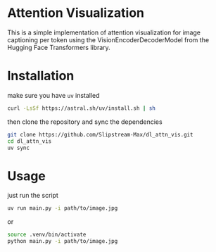 # Attention Visualization

This is a simple implementation of attention visualization for image captioning per token using the VisionEncoderDecoderModel from the Hugging Face Transformers library.

# Installation

make sure you have `uv` installed
```bash
curl -LsSf https://astral.sh/uv/install.sh | sh
```

then clone the repository and sync the dependencies
```bash
git clone https://github.com/Slipstream-Max/dl_attn_vis.git
cd dl_attn_vis
uv sync
```

# Usage
just run the script
```bash
uv run main.py -i path/to/image.jpg
```
or
```bash
source .venv/bin/activate
python main.py -i path/to/image.jpg
```


